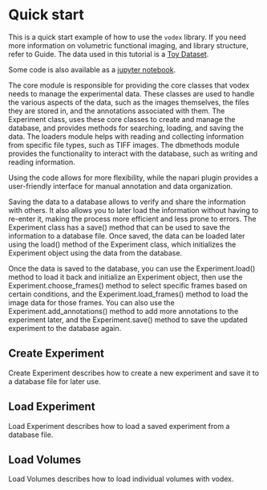 # Quick start

This is a quick start example of how to use the `vodex` library.
If you need more information on volumetric functional imaging,
and library structure, refer to Guide.
The data used in this tutorial is a [Toy Dataset](https://lemonjust.github.io/vodex/data/#toy-dataset).

Some code is also available as a [jupyter notebook](https://github.com/LemonJust/vodex/blob/main/notebooks/01_create_experiment_and_load_volumes.ipynb).


The core module is responsible for providing the core classes that vodex needs to manage the experimental data.
These classes are used to handle the various aspects of the data, such as the images themselves, the files they are stored in, and the annotations associated with them.
The Experiment class, uses these core classes to create and manage the database,
and provides methods for searching, loading, and saving the data.
The loaders module helps with reading and collecting information from specific file types, such as TIFF images.
The dbmethods module provides the functionality to interact with the database, such as writing and reading information.

Using the code allows for more flexibility, while the napari plugin provides a user-friendly interface for manual annotation and data organization.

Saving the data to a database allows to verify and share the information with others.
It also allows you to later load the information without having to re-enter it, making the process more efficient and less prone to errors.
The Experiment class has a save() method that can be used to save the information to a database file.
Once saved, the data can be loaded later using the load() method of the Experiment class, which initializes the Experiment object using the data from the database.

Once the data is saved to the database, you can use the Experiment.load() method to load it back and initialize an Experiment object,
then use the Experiment.choose_frames() method to select specific frames based on certain conditions,
and the Experiment.load_frames() method to load the image data for those frames.
You can also use the Experiment.add_annotations() method to add more annotations to the experiment later,
and the Experiment.save() method to save the updated experiment to the database again.

## Create Experiment
Create Experiment describes how to create a new experiment and save it to a database file for later use.

## Load Experiment
Load Experiment describes how to load a saved experiment from a database file.

## Load Volumes
Load Volumes describes how to load individual volumes with vodex.
